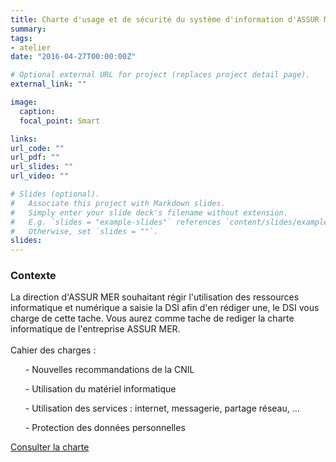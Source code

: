 ```yaml
---
title: Charte d'usage et de sécurité du système d'information d'ASSUR MER
summary: 
tags:
- atelier
date: "2016-04-27T00:00:00Z"

# Optional external URL for project (replaces project detail page).
external_link: ""

image:
  caption: 
  focal_point: Smart

links:
url_code: ""
url_pdf: ""
url_slides: ""
url_video: ""

# Slides (optional).
#   Associate this project with Markdown slides.
#   Simply enter your slide deck's filename without extension.
#   E.g. `slides = "example-slides"` references `content/slides/example-slides.md`.
#   Otherwise, set `slides = ""`.
slides:
---
```


<h3>Contexte</h3>

La direction d'ASSUR MER souhaitant régir l'utilisation des ressources informatique et numérique a saisie la DSI afin d'en rédiger une, le DSI vous charge de cette tache.
Vous aurez comme tache de rediger la charte informatique de l'entreprise ASSUR MER.
<br>
<br>
Cahier des charges :
<ul>- Nouvelles recommandations de la CNIL</ul>
<ul>- Utilisation du matériel informatique</ul>
<ul>- Utilisation des services : internet, messagerie, partage réseau, ...</ul>
<ul>- Protection des données personnelles</ul>

<a href="/charte.pdf">Consulter la charte</a>